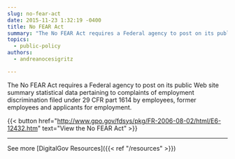 ```yaml
---
slug: no-fear-act
date: 2015-11-23 1:32:19 -0400
title: No FEAR Act
summary: "The No FEAR Act requires a Federal agency to post on its public Web site summary statistical data pertaining to complaints of employment discrimination filed under 29 CFR part 1614 by employees, former employees and applicants for employment."
topics:
  - public-policy
authors:
  - andreanocesigritz

---
```


The No FEAR Act requires a Federal agency to post on its public Web site summary statistical data pertaining to complaints of employment discrimination filed under 29 CFR part 1614 by employees, former employees and applicants for employment.

{{< button href="http://www.gpo.gov/fdsys/pkg/FR-2006-08-02/html/E6-12432.htm" text="View the No FEAR Act" >}}

---

See more [DigitalGov Resources]({{< ref "/resources" >}})
